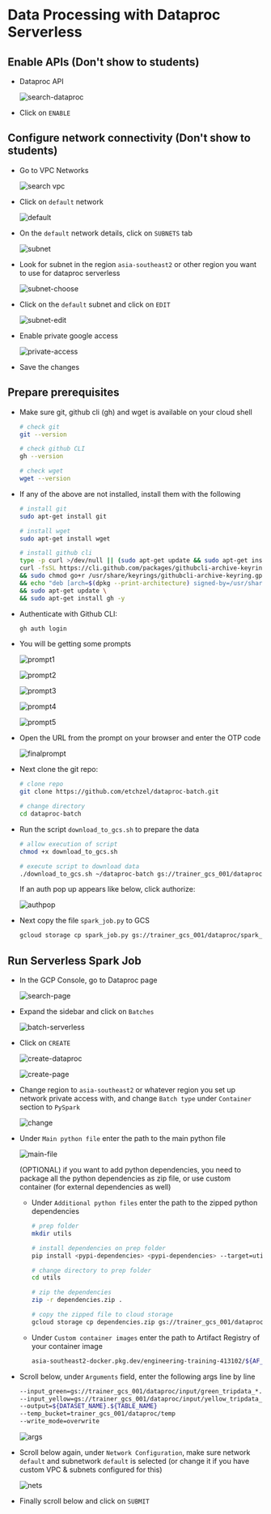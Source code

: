 # Data Processing with Dataproc Serverless

## Enable APIs (Don't show to students)

- Dataproc API

  ![search-dataproc](./guide_images/search-dataproc.png)

- Click on `ENABLE`

## Configure network connectivity (Don't show to students)

- Go to VPC Networks

  ![search vpc](./guide_images/search-vpc.png)

- Click on `default` network

  ![default](./guide_images/default-vpc.png)

- On the `default` network details, click on `SUBNETS` tab

  ![subnet](./guide_images/click-subnet.png)

- Look for subnet in the region `asia-southeast2` or other region you want to use for dataproc serverless

  ![subnet-choose](./guide_images/subnet-indo.png)

- Click on the `default` subnet and click on `EDIT`

  ![subnet-edit](./guide_images/edit-subnet.png)

- Enable private google access

  ![private-access](./guide_images/enable-private-google-access.png)

- Save the changes

## Prepare prerequisites

- Make sure git, github cli (gh) and wget is available on your cloud shell

  ```bash
  # check git
  git --version

  # check github CLI
  gh --version

  # check wget
  wget --version
  ```

- If any of the above are not installed, install them with the following

  ```bash
  # install git
  sudo apt-get install git

  # install wget
  sudo apt-get install wget

  # install github cli
  type -p curl >/dev/null || (sudo apt-get update && sudo apt-get install curl -y)
  curl -fsSL https://cli.github.com/packages/githubcli-archive-keyring.gpg | sudo dd of=/usr/share/keyrings/githubcli-archive-keyring.gpg \
  && sudo chmod go+r /usr/share/keyrings/githubcli-archive-keyring.gpg \
  && echo "deb [arch=$(dpkg --print-architecture) signed-by=/usr/share/keyrings/githubcli-archive-keyring.gpg] https://cli.github.com/packages stable main" | sudo tee /etc/apt/sources.list.d/github-cli.list > /dev/null \
  && sudo apt-get update \
  && sudo apt-get install gh -y
  ```

- Authenticate with Github CLI:

  ```bash
  gh auth login
  ```

- You will be getting some prompts

  ![prompt1](./guide_images/prompt1.png)

  ![prompt2](./guide_images/prompt2.png)

  ![prompt3](./guide_images/prompt3.png)

  ![prompt4](./guide_images/prompt4.png)

  ![prompt5](./guide_images/prompt5.png)

- Open the URL from the prompt on your browser and enter the OTP code

  ![finalprompt](./guide_images/finalprompt.png)

- Next clone the git repo:

  ```bash
  # clone repo
  git clone https://github.com/etchzel/dataproc-batch.git

  # change directory
  cd dataproc-batch
  ```

- Run the script `download_to_gcs.sh` to prepare the data

  ```bash
  # allow execution of script
  chmod +x download_to_gcs.sh

  # execute script to download data
  ./download_to_gcs.sh ~/dataproc-batch gs://trainer_gcs_001/dataproc/input
  ```

  If an auth pop up appears like below, click authorize:

  ![authpop](./guide_images/authpop.png)

- Next copy the file `spark_job.py` to GCS

  ```bash
  gcloud storage cp spark_job.py gs://trainer_gcs_001/dataproc/spark_job.py
  ```

## Run Serverless Spark Job

- In the GCP Console, go to Dataproc page

  ![search-page](./guide_images/search-dataproc-page.png)

- Expand the sidebar and click on `Batches`

  ![batch-serverless](./guide_images/batch-serverless.png)

- Click on `CREATE`

  ![create-dataproc](./guide_images/create-dataproc.png)

  ![create-page](./guide_images/create-page.png)

- Change region to `asia-southeast2` or whatever region you set up network private access with, and change `Batch type` under `Container` section to `PySpark`

  ![change](./guide_images/change-spark.png)

- Under `Main python file` enter the path to the main python file

  ![main-file](./guide_images/mainpy.png)
  
  (OPTIONAL) if you want to add python dependencies, you need to package all the python dependencies as zip file, or use custom container (for external dependencies as well)
  
  - Under `Additional python files` enter the path to the zipped python dependencies

    ```bash
    # prep folder
    mkdir utils

    # install dependencies on prep folder
    pip install <pypi-dependencies> <pypi-dependencies> --target=utils/

    # change directory to prep folder
    cd utils

    # zip the dependencies
    zip -r dependencies.zip .

    # copy the zipped file to cloud storage 
    gcloud storage cp dependencies.zip gs://trainer_gcs_001/dataproc/dependencies.zip
    ```

  - Under `Custom container images` enter the path to Artifact Registry of your container image

    ```bash
    asia-southeast2-docker.pkg.dev/engineering-training-413102/${AF_REPO_NAME}/${IMAGE_NAME}:${IMAGE_VERSION}
    ```

- Scroll below, under `Arguments` field, enter the following args line by line

  ```bash
  --input_green=gs://trainer_gcs_001/dataproc/input/green_tripdata_*.parquet
  --input_yellow=gs://trainer_gcs_001/dataproc/input/yellow_tripdata_*.parquet
  --output=${DATASET_NAME}.${TABLE_NAME}
  --temp_bucket=trainer_gcs_001/dataproc/temp
  --write_mode=overwrite
  ```

  ![args](./guide_images/argsv2.png)

- Scroll below again, under `Network Configuration`, make sure network `default` and subnetwork `default` is selected (or change it if you have custom VPC & subnets configured for this)

  ![nets](./guide_images/nets.png)

- Finally scroll below and click on `SUBMIT`

